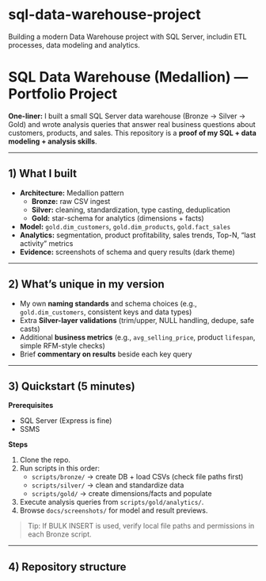 # sql-data-warehouse-project
Building a modern Data Warehouse project with SQL Server, includin ETL processes, data modeling and analytics.
# SQL Data Warehouse (Medallion) — Portfolio Project

**One-liner:** I built a small SQL Server data warehouse (Bronze → Silver → Gold) and wrote analysis queries that answer real business questions about customers, products, and sales. This repository is a **proof of my SQL + data modeling + analysis skills**.

---

## 1) What I built
- **Architecture:** Medallion pattern  
  - **Bronze:** raw CSV ingest  
  - **Silver:** cleaning, standardization, type casting, deduplication  
  - **Gold:** star-schema for analytics (dimensions + facts)
- **Model:** `gold.dim_customers`, `gold.dim_products`, `gold.fact_sales`
- **Analytics:** segmentation, product profitability, sales trends, Top-N, “last activity” metrics
- **Evidence:** screenshots of schema and query results (dark theme)

---

## 2) What’s unique in my version
- My own **naming standards** and schema choices (e.g., `gold.dim_customers`, consistent keys and data types)
- Extra **Silver-layer validations** (trim/upper, NULL handling, dedupe, safe casts)
- Additional **business metrics** (e.g., `avg_selling_price`, product `lifespan`, simple RFM-style checks)
- Brief **commentary on results** beside each key query

---

## 3) Quickstart (5 minutes)

**Prerequisites**
- SQL Server (Express is fine)
- SSMS

**Steps**
1. Clone the repo.  
2. Run scripts in this order:
   - `scripts/bronze/` → create DB + load CSVs (check file paths first)
   - `scripts/silver/` → clean and standardize data
   - `scripts/gold/` → create dimensions/facts and populate
3. Execute analysis queries from `scripts/gold/analytics/`.
4. Browse `docs/screenshots/` for model and result previews.

> Tip: If BULK INSERT is used, verify local file paths and permissions in each Bronze script.

---

## 4) Repository structure
